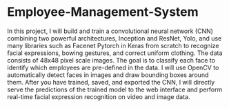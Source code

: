 # Employee-Management-System
In this project, I will build and train a convolutional neural network (CNN) combining two powerful architectures, Inception and ResNet, Yolo, and use many libraries such as Facenet Pytorch in Keras from scratch to recognize facial expressions, bowing gestures, and correct uniform clothing. The data consists of 48x48 pixel scale images. The goal is to classify each face to identify which employees are pre-defined in the data. I will use OpenCV to automatically detect faces in images and draw bounding boxes around them. After you have trained, saved, and exported the CNN, I will directly serve the predictions of the trained model to the web interface and perform real-time facial expression recognition on video and image data.
